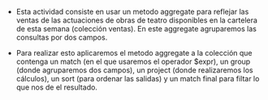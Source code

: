 * Esta actividad consiste en usar un metodo aggregate para reflejar las ventas de las actuaciones de obras de teatro disponibles en la cartelera de esta semana (colección ventas). En este aggregate agruparemos las consultas por dos campos.

* Para realizar esto aplicaremos el metodo aggregate a la colección  que contenga un match (en el que usaremos el operador $expr), un group (donde agruparemos dos campos), un project (donde realizaremos los cálculos), un sort (para ordenar las salidas) y un match final para filtar lo que nos de el resultado.